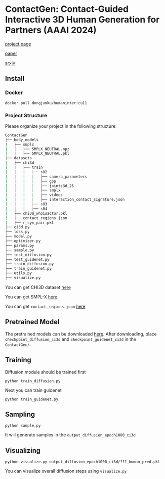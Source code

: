 # ContactGen: Contact-Guided Interactive 3D Human Generation for Partners (AAAI 2024)
[project page](https://dongjunku.github.io/contactgen/)

[paper](https://ojs.aaai.org/index.php/AAAI/article/view/27962)

[arxiv](https://arxiv.org/abs/2401.17212)

## Install

### Docker
```shell
docker pull dongjunku/humaninter:cu11
```

### Project Structure
Please organize your project in the following structure:
```bash
ContactGen
├── body_models
|   ├── smplx
|   |   ├── SMPLX_NEUTRAL.npz
|   |   ├── SMPLX_NEUTRAL.pkl
├── datasets
|   ├── chi3d
|   |   ├── train
|   |   |   ├── s02
|   |   |   |   ├── camera_parameters
|   |   |   |   ├── gpp
|   |   |   |   ├── joints3d_25
|   |   |   |   ├── smplx
|   |   |   |   ├── videos
|   |   |   |   ├── interaction_contact_signature.json
|   |   |   ├── s03
|   |   |   ├── s04
|   ├── chi3d_whoisactor.pkl
|   ├── contact_regions.json
|   ├── r_sym_pair.pkl
├── ci3d.py
├── loss.py
├── model.py
├── optimizer.py
├── params.py
├── sample.py
├── test_diffusion.py
├── test_guidenet.py
├── train_diffusion.py
├── train_guidenet.py
├── utils.py
├── visualize.py
```
You can get CHI3D dataset [here](https://ci3d.imar.ro/chi3d)

You can get SMPL-X [here](https://smpl-x.is.tue.mpg.de/download.php)

You can get ``contact_regions.json`` [here](https://github.com/sminchisescu-research/imar_vision_datasets_tools/blob/main/info/contact_regions.json)

## Pretrained Model
The pretrained models can be downloaded [here](https://drive.google.com/drive/folders/1ZqWq_yPoEtig2UvHngqcJfgVyjFvCRfc?usp=drive_link). After downloading, place ``checkpoint_diffusion_ci3d`` and ``checkpoint_guidenet_ci3d`` in the ``ContactGen/``.

## Training
Diffusion module should be trained first
```shell
python train_diffusion.py
```
Next you can train guidenet
```shell
python train_guidenet.py
```
## Sampling
```shell
python sample.py
```
It will generate samples in the ``output_diffusion_epoch1000_ci3d``

## Visualizing
```shell
python visualize.py output_diffusion_epoch1000_ci3d/???_human_pred.pkl
```
You can visualize overall diffusion steps using ``visualize.py``
